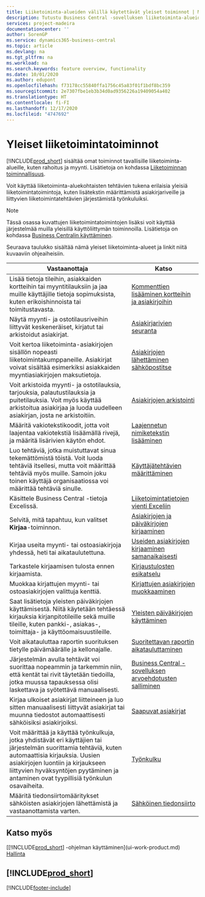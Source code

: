 ```yaml
---
title: Liiketoiminta-alueiden välillä käytettävät yleiset toiminnot | Microsoft Docs
description: Tutustu Business Central -sovelluksen liiketoiminta-alueiden välillä käytettäviin toimintoihin ja ominaisuuksiin.
services: project-madeira
documentationcenter: ''
author: SorenGP
ms.service: dynamics365-business-central
ms.topic: article
ms.devlang: na
ms.tgt_pltfrm: na
ms.workload: na
ms.search.keywords: feature overview, functionality
ms.date: 10/01/2020
ms.author: edupont
ms.openlocfilehash: f73178cc55840ffa1756c45a83f01f1bdf8bc359
ms.sourcegitcommit: 2e7307fbe1eb3b34d0ad9356226a19409054a402
ms.translationtype: HT
ms.contentlocale: fi-FI
ms.lasthandoff: 12/17/2020
ms.locfileid: "4747692"
---
```

# <a name="general-business-functionality"></a>Yleiset liiketoimintatoiminnot
[!INCLUDE[prod_short](includes/prod_short.md)] sisältää omat toiminnot tavallisille liiketoiminta-alueille, kuten rahoitus ja myynti. Lisätietoja on kohdassa [Liiketoiminnan toiminnallisuus](across-business-functionality.md).

Voit käyttää liiketoiminta-aluekohtaisten tehtävien tukena erilaisia yleisiä liiketoimintatoimintoja, kuten lisätekstin määrittämistä asiakirjariveille ja liittyvien liiketoimintatehtävien järjestämistä työnkuluiksi.

> [!NOTE]
> Tässä osassa kuvattujen liiketoimintatoimintojen lisäksi voit käyttää järjestelmää muilla yleisillä käyttöliittymän toiminnoilla. Lisätietoja on kohdassa [Business Centralin käyttäminen](ui-work-product.md).

Seuraava taulukko sisältää nämä yleiset liiketoiminta-alueet ja linkit niitä kuvaaviin ohjeaiheisiin.

| Vastaanottaja | Katso |
| --- | --- |
|Lisää tietoja tileihin, asiakkaiden kortteihin tai myyntitilauksiin ja jaa muille käyttäjille tietoja sopimuksista, kuten erikoishinnoista tai toimitustavasta.|[Kommenttien lisääminen kortteihin ja asiakirjoihin](across-how-use-comments.md)|
|Näytä myynti- ja ostotilausriveihin liittyvät keskeneräiset, kirjatut tai arkistoidut asiakirjat.|[Asiakirjarivien seuranta](across-how-to-track-document-lines.md)|
| Voit kertoa liiketoiminta-asiakirjojen sisällön nopeasti liiketoimintakumppaneille. Asiakirjat voivat sisältää esimerkiksi asiakkaiden myyntiasiakirjojen maksutietoja. |[Asiakirjojen lähettäminen sähköpostitse](ui-how-send-documents-email.md) |
|Voit arkistoida myynti- ja ostotilauksia, tarjouksia, palautustilauksia ja puitetilauksia. Voit myös käyttää arkistoitua asiakirjaa ja luoda uudelleen asiakirjan, josta ne arkistoitiin.|[Asiakirjojen arkistointi](across-how-to-archive-documents.md)|
| Määritä vakiotekstikoodit, jotta voit laajentaa vakiotekstiä lisäämällä rivejä, ja määritä lisärivien käytön ehdot. |[Laajennetun nimiketekstin lisääminen](ui-how-define-ext-text.md) |
|Luo tehtäviä, jotka muistuttavat sinua tekemättömistä töistä. Voit luoda tehtäviä itsellesi, mutta voit määrittää tehtäviä myös muille. Samoin joku toinen käyttäjä organisaatiossa voi määrittää tehtäviä sinulle.|[Käyttäjätehtävien määrittäminen](across-user-tasks.md)|
|Käsittele Business Central -tietoja Excelissä.|[Liiketoimintatietojen vienti Exceliin](about-export-data.md)|
|Selvitä, mitä tapahtuu, kun valitset **Kirjaa**-toiminnon.|[Asiakirjojen ja päiväkirjojen kirjaaminen](ui-post-documents-journals.md)|
|Kirjaa useita myynti- tai ostoasiakirjoja yhdessä, heti tai aikataulutettuna.|[Useiden asiakirjojen kirjaaminen samanaikaisesti](ui-batch-posting.md)|  
|Tarkastele kirjaamisen tulosta ennen kirjaamista.|[Kirjaustulosten esikatselu](ui-how-preview-post-results.md)|
|Muokkaa kirjattujen myynti- tai ostoasiakirjojen valittuja kenttiä.|[Kirjattujen asiakirjojen muokkaaminen](across-edit-posted-document.md)|
|Saat lisätietoja yleisten päiväkirjojen käyttämisestä. Niitä käytetään tehtäessä kirjauksia kirjanpitotileille sekä muille tileille, kuten pankki-, asiakas-, toimittaja- ja käyttöomaisuustileille. |[Yleisten päiväkirjojen käyttäminen](ui-work-general-journals.md) |
| Voit aikatauluttaa raportin suorituksen tietylle päivämäärälle ja kellonajalle. |[Suoritettavan raportin aikatauluttaminen](ui-work-report.md#ScheduleReport) |
|Järjestelmän avulla tehtävät voi suorittaa nopeammin ja tarkemmin niin, että kentät tai rivit täytetään tiedoilla, jotka muussa tapauksessa olisi laskettava ja syötettävä manuaalisesti.|[Business Central -sovelluksen arvoehdotusten salliminen](ui-let-system-suggest-values.md)|
|Kirjaa ulkoiset asiakirjat liitteineen ja luo sitten manuaalisesti liittyvät asiakirjat tai muunna tiedostot automaattisesti sähköisiksi asiakirjoiksi.|[Saapuvat asiakirjat](across-income-documents.md)|
|Voit määrittää ja käyttää työnkulkuja, jotka yhdistävät eri käyttäjien tai järjestelmän suorittamia tehtäviä, kuten automaattisia kirjauksia. Uusien asiakirjojen luontiin ja kirjaukseen liittyvien hyväksyntöjen pyytäminen ja antaminen ovat tyypillisiä työnkulun osavaiheita.|[Työnkulku](across-workflow.md)|
| Määritä tiedonsiirtomääritykset sähköisten asiakirjojen lähettämistä ja vastaanottamista varten. |[Sähköinen tiedonsiirto](across-data-exchange.md) |

## <a name="see-also"></a>Katso myös
[[!INCLUDE[prod_short](includes/prod_short.md)] -ohjelman käyttäminen](ui-work-product.md)  
[Hallinta](admin-setup-and-administration.md)

## [!INCLUDE[prod_short](includes/free_trial_md.md)]  


[!INCLUDE[footer-include](includes/footer-banner.md)]